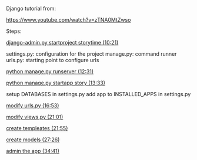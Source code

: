 Django tutorial from:

https://www.youtube.com/watch?v=zTNA0MtZwso

Steps:

[django-admin.py startproject storytime (10:21)](https://youtu.be/zTNA0MtZwso?t=10m21s)

settings.py: configuration for the project
manage.py: command runner
urls.py: starting point to configure urls

[python manage.py runserver (12:31)](https://youtu.be/zTNA0MtZwso?t=12m31s)

[python manage.py startapp story (13:33)](https://youtu.be/zTNA0MtZwso?t=13m33s)

setup DATABASES in settings.py
add app to INSTALLED_APPS in settings.py

[modify urls.py (16:53)](https://youtu.be/zTNA0MtZwso?t=16m53s)

[modify views.py (21:01)](https://youtu.be/zTNA0MtZwso?t=21m01s)

[create templeates (21:55)](https://youtu.be/zTNA0MtZwso?t=21m55s)

[create models (27:26)](https://youtu.be/zTNA0MtZwso?t=27m26s)

[admin the app (34:41)](https://youtu.be/zTNA0MtZwso?t=34m41s)
